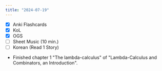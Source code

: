 ```yaml
---
title: "2024-07-19"
---
```


- [x] Anki Flashcards
- [x] KoL
- [x] OGS
- [ ] Sheet Music (10 min.)
- [ ] Korean (Read 1 Story)

* Finished chapter 1 "The lambda-calculus" of "Lambda-Calculus and Combinators, an Introduction".